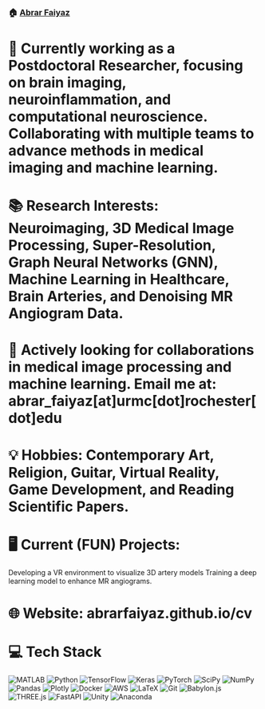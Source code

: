 ### 🏠 [Abrar Faiyaz](https://abrarfaiyaz.github.io/cv)

# 🏢 Currently working as a Postdoctoral Researcher, focusing on brain imaging, neuroinflammation, and computational neuroscience. Collaborating with multiple teams to advance methods in medical imaging and machine learning.

# 📚 Research Interests: Neuroimaging, 3D Medical Image Processing, Super-Resolution, Graph Neural Networks (GNN), Machine Learning in Healthcare, Brain Arteries, and Denoising MR Angiogram Data.

# 📧 Actively looking for collaborations in medical image processing and machine learning. Email me at: abrar_faiyaz[at]urmc[dot]rochester[dot]edu

# 💡 Hobbies:  Contemporary Art, Religion, Guitar, Virtual Reality, Game Development, and Reading Scientific Papers.

# 🖥️ Current (FUN) Projects:
Developing a VR environment to visualize 3D artery models
Training a deep learning model to enhance MR angiograms.

# 🌐 Website: abrarfaiyaz.github.io/cv

# 💻 Tech Stack
![MATLAB](https://img.shields.io/badge/MATLAB-%23FF6F00.svg?style=flat&logo=Mathworks&logoColor=white) 
![Python](https://img.shields.io/badge/Python-3670A0?style=flat&logo=python&logoColor=ffdd54) 
![TensorFlow](https://img.shields.io/badge/TensorFlow-%23FF6F00.svg?style=flat&logo=TensorFlow&logoColor=white) 
![Keras](https://img.shields.io/badge/Keras-%23D00000.svg?style=flat&logo=Keras&logoColor=white) 
![PyTorch](https://img.shields.io/badge/PyTorch-%23EE4C2C.svg?style=flat&logo=PyTorch&logoColor=white) 
![SciPy](https://img.shields.io/badge/SciPy-%230C55A5.svg?style=flat&logo=scipy&logoColor=%white) 
![NumPy](https://img.shields.io/badge/Numpy-%23013243.svg?style=flat&logo=numpy&logoColor=white) 
![Pandas](https://img.shields.io/badge/Pandas-%23150458.svg?style=flat&logo=pandas&logoColor=white) 
![Plotly](https://img.shields.io/badge/Plotly-%233F4F75.svg?style=flat&logo=plotly&logoColor=white) 
![Docker](https://img.shields.io/badge/Docker-%230db7ed.svg?style=flat&logo=docker&logoColor=white) 
![AWS](https://img.shields.io/badge/AWS-%23FF9900.svg?style=flat&logo=amazon-aws&logoColor=white) 
![LaTeX](https://img.shields.io/badge/LaTeX-%23008080.svg?style=flat&logo=latex&logoColor=white) 
![Git](https://img.shields.io/badge/Git-%23FF6F00.svg?style=flat&logo=git&logoColor=white) 
![Babylon.js](https://img.shields.io/badge/Babylon.js-%23D20000.svg?style=flat&logo=babylonjs&logoColor=white) 
![THREE.js](https://img.shields.io/badge/THREE.js-%23807980.svg?style=flat&logo=three.js&logoColor=white) 
![FastAPI](https://img.shields.io/badge/FastAPI-005571?style=flat&logo=fastapi) 
![Unity](https://img.shields.io/badge/Unity-%23000000.svg?style=flat&logo=unity&logoColor=white) 
![Anaconda](https://img.shields.io/badge/Anaconda-%2344A833.svg?style=flat&logo=anaconda&logoColor=white)
